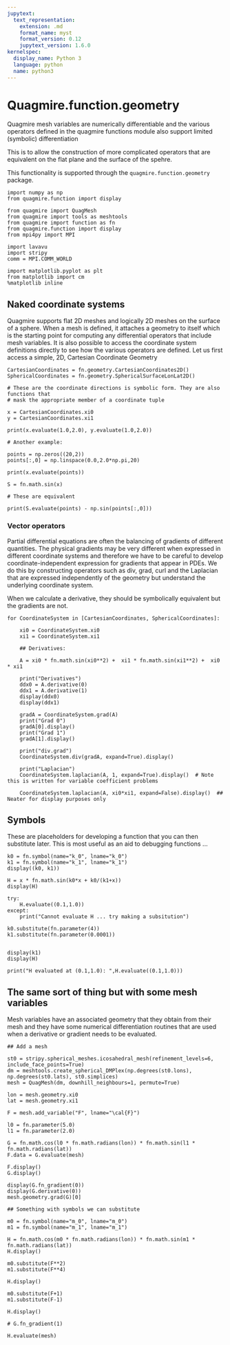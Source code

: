 ```yaml
---
jupytext:
  text_representation:
    extension: .md
    format_name: myst
    format_version: 0.12
    jupytext_version: 1.6.0
kernelspec:
  display_name: Python 3
  language: python
  name: python3
---
```


# Quagmire.function.geometry

Quagmire mesh variables are numerically differentiable and the various operators defined in the quagmire functions module also support limited (symbolic) differentiation

This is to allow the construction of more complicated operators that are equivalent on the flat plane and the surface of the spehre. 

This functionality is supported through the `quagmire.function.geometry` package. 

```{code-cell}
import numpy as np
from quagmire.function import display

from quagmire import QuagMesh 
from quagmire import tools as meshtools
from quagmire import function as fn
from quagmire.function import display
from mpi4py import MPI

import lavavu
import stripy
comm = MPI.COMM_WORLD

import matplotlib.pyplot as plt
from matplotlib import cm
%matplotlib inline
```

## Naked coordinate systems

Quagmire supports flat 2D meshes and logically 2D meshes on the surface of a sphere. When a mesh is defined, it attaches a geometry to itself which is the starting point for computing
any differential operators that include mesh variables. It is also possible to access the coordinate system definitions directly to see how the various operators are defined. Let us first
access a simple, 2D, Cartesian Coordinate Geometry

```{code-cell}
CartesianCoordinates = fn.geometry.CartesianCoordinates2D()
SphericalCoordinates = fn.geometry.SphericalSurfaceLonLat2D()
```

```{code-cell}
# These are the coordinate directions is symbolic form. They are also functions that 
# mask the appropriate member of a coordinate tuple

x = CartesianCoordinates.xi0
y = CartesianCoordinates.xi1

print(x.evaluate(1.0,2.0), y.evaluate(1.0,2.0))

# Another example:

points = np.zeros((20,2))
points[:,0] = np.linspace(0.0,2.0*np.pi,20)

print(x.evaluate(points))

S = fn.math.sin(x)

# These are equivalent

print(S.evaluate(points) - np.sin(points[:,0]))
```

### Vector operators

Partial differential equations are often the balancing of gradients of different quantities. The physical gradients may be very different when expressed in different coordinate systems and therefore we have to be careful to develop coordinate-independent expression for gradients that appear in PDEs. We do this by constructing operators such as div, grad, curl and the Laplacian that are expressed independently of the geometry but understand the underlying coordinate system. 

When we calculate a derivative, they should be symbolically equivalent but the gradients are not.

```{code-cell}
for CoordinateSystem in [CartesianCoordinates, SphericalCoordinates]:
    
    xi0 = CoordinateSystem.xi0
    xi1 = CoordinateSystem.xi1
    
    ## Derivatives:
    
    A = xi0 * fn.math.sin(xi0**2) +  xi1 * fn.math.sin(xi1**2) +  xi0 * xi1
    
    print("Derivatives")
    ddx0 = A.derivative(0)
    ddx1 = A.derivative(1)
    display(ddx0)
    display(ddx1)

    gradA = CoordinateSystem.grad(A)
    print("Grad 0")
    gradA[0].display()
    print("Grad 1")
    gradA[1].display()
    
    print("div.grad")
    CoordinateSystem.div(gradA, expand=True).display()
    
    print("Laplacian")
    CoordinateSystem.laplacian(A, 1, expand=True).display()  # Note this is written for variable coefficient problems

    CoordinateSystem.laplacian(A, xi0*xi1, expand=False).display()  ## Neater for display purposes only
```

## Symbols

These are placeholders for developing a function that you can then substitute later. This is most useful as an aid to debugging functions ... 

```{code-cell}
k0 = fn.symbol(name="k_0", lname="k_0")
k1 = fn.symbol(name="k_1", lname="k_1")
display((k0, k1))

H = x * fn.math.sin(k0*x + k0/(k1+x))
display(H)

try:
    H.evaluate((0.1,1.0))
except:
    print("Cannot evaluate H ... try making a subsitution")

k0.substitute(fn.parameter(4))
k1.substitute(fn.parameter(0.0001))


display(k1)
display(H)

print("H evaluated at (0.1,1.0): ",H.evaluate((0.1,1.0)))
```

## The same sort of thing but with some mesh variables

Mesh variables have an associated geometry that they obtain from their mesh and they have some numerical differentiation routines
that are used when a derivative or gradient needs to be evaluated.

```{code-cell}
## Add a mesh

st0 = stripy.spherical_meshes.icosahedral_mesh(refinement_levels=6, include_face_points=True)
dm = meshtools.create_spherical_DMPlex(np.degrees(st0.lons), np.degrees(st0.lats), st0.simplices)
mesh = QuagMesh(dm, downhill_neighbours=1, permute=True)

lon = mesh.geometry.xi0
lat = mesh.geometry.xi1
```

```{code-cell}
F = mesh.add_variable("F", lname="\cal{F}")

l0 = fn.parameter(5.0)
l1 = fn.parameter(2.0)

G = fn.math.cos(l0 * fn.math.radians(lon)) * fn.math.sin(l1 * fn.math.radians(lat))
F.data = G.evaluate(mesh)
```

```{code-cell}
F.display()
G.display()
```

```{code-cell}
display(G.fn_gradient(0))
display(G.derivative(0))
mesh.geometry.grad(G)[0]
```

```{code-cell}
## Something with symbols we can substitute

m0 = fn.symbol(name="m_0", lname="m_0")
m1 = fn.symbol(name="m_1", lname="m_1")

H = fn.math.cos(m0 * fn.math.radians(lon)) * fn.math.sin(m1 * fn.math.radians(lat))
H.display()

m0.substitute(F**2)
m1.substitute(F**4)

H.display()

m0.substitute(F+1)
m1.substitute(F-1)

H.display()

# G.fn_gradient(1)
```

```{code-cell}
H.evaluate(mesh)
```
